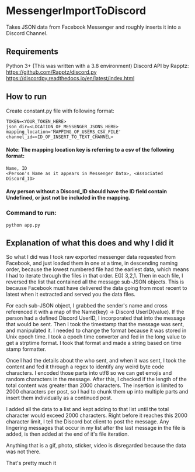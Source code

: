 # MessengerImportToDiscord
Takes JSON data from Facebook Messenger and roughly inserts it into a Discord Channel.

## Requirements
Python 3+ (This was written with a 3.8 environment)
Discord API by Rapptz:
  https://github.com/Rapptz/discord.py
  https://discordpy.readthedocs.io/en/latest/index.html

## How to run
Create constant.py file with following format:
```
TOKEN=<YOUR_TOKEN_HERE>
json_dir=<LOCATION_OF_MESSENGER_JSONS_HERE>
mapping_location='MAPPING_OF_USERS_CSV_FILE'
channel_id=<ID_OF_INSERT_TO_TEXT_CHANNEL>
```
#### Note: The mapping location key is referring to a csv of the following format:
```
Name, ID
<Person's Name as it appears in Messenger Data>, <Associated Discord_ID>
```
#### Any person without a Discord_ID should have the ID field contain Undefined, or just not be included in the mapping.

### Command to run:
```python app.py```

## Explanation of what this does and why I did it
So what I did was I took raw exported messenger data requested from Facebook, and just loaded them in one at a time, in descending naming order, because the lowest numbered file had the earliest data, which means I had to iterate through the files in that order. EG) 3,2,1. Then in each file, I reversed the list that contained all the message sub-JSON objects. This is because Facebook must have delivered the data going from most recent to latest when it extracted and served you the data files.

For each sub-JSON object, I grabbed the sender's name and cross referenced it with a map of the Name(key) -> Discord UserID(value). If the person had a defined Discord UserID, I incorporated that into the message that would be sent. Then I took the timestamp that the message was sent, and manipulated it. I needed to change the format because it was stored in Unix epoch time. I took a epoch time converter and fed in the long value to get a strptime format. I took that format and made a string based on time stamp formatter.

Once I had the details about the who sent, and when it was sent, I took the content and fed it through a regex to identify any weird byte code characters. I encoded those parts into utf8 so we can get emojis and random characters in the message. After this, I checked if the length of the total content was greater than 2000 characters. The insertion is limited to 2000 characters per post, so I had to chunk them up into multiple parts and insert them individually as a continued post.

I added all the data to a list and kept adding to that list until the total character would exceed 2000 characters. Right before it reaches this 2000 character limit, I tell the Discord bot client to post the message. Any lingering messages that occur in my list after the last message in the file is added, is then added at the end of it's file iteration.

Anything that is a gif, photo, sticker, video is disregarded because the data was not there.

That's pretty much it
